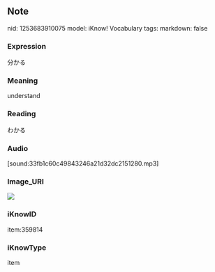 ## Note
nid: 1253683910075
model: iKnow! Vocabulary
tags: 
markdown: false

### Expression
分かる

### Meaning
understand

### Reading
わかる

### Audio
[sound:33fb1c60c49843246a21d32dc2151280.mp3]

### Image_URI
<img src="912ef705fd8e081e6a65308c58b31a54.jpg">

### iKnowID
item:359814

### iKnowType
item
